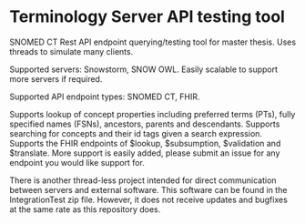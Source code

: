 # Terminology Server API testing tool
SNOMED CT Rest API endpoint querying/testing tool for master thesis. Uses threads to simulate many clients.

Supported servers: Snowstorm, SNOW OWL. Easily scalable to support more servers if required.

Supported API endpoint types: SNOMED CT, FHIR.

Supports lookup of concept properties including preferred terms (PTs), fully specified names (FSNs), ancestors, parents and descendants.
Supports searching for concepts and their id tags given a search expression.
Supports the FHIR endpoints of $lookup, $subsumption, $validation and $translate. More support is easily added, please submit an issue for any endpoint you would like support for.

There is another thread-less project intended for direct communication between servers and external software. This software can be found in the IntegrationTest zip file. However, it does not receive updates and bugfixes at the same rate as this repository does.
